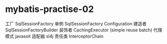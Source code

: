 # mybatis-practise-02
工厂 SqlSessionFactory
单例 SqlSessionFactory Configuration
建造者 SqlSessionFactoryBuilder
装饰者 CachingExecutor (simple reuse batch)
代理模式 javassit
适配器 sl4j
责任类 InterceptorChain
